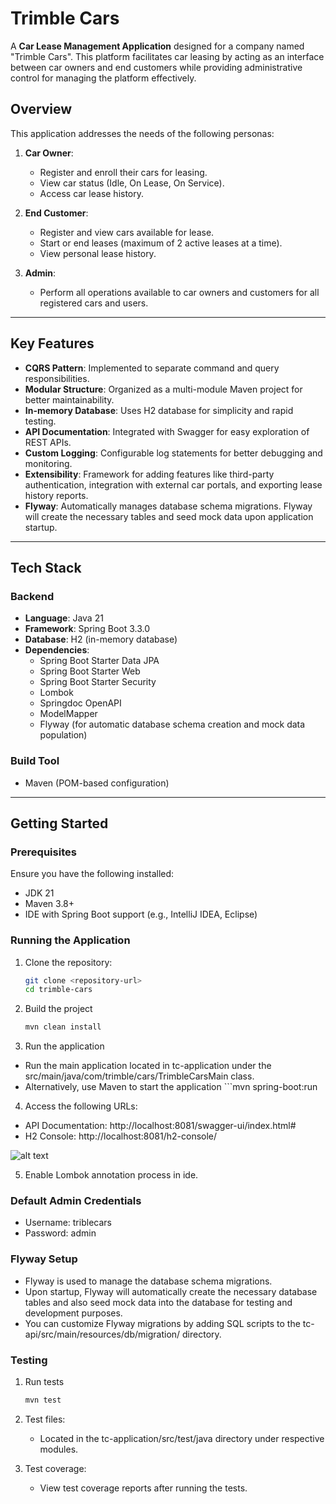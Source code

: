 # Trimble Cars

A **Car Lease Management Application** designed for a company named "Trimble Cars". This platform facilitates car leasing by acting as an interface between car owners and end customers while providing administrative control for managing the platform effectively.

## Overview

This application addresses the needs of the following personas:
1. **Car Owner**: 
   - Register and enroll their cars for leasing.
   - View car status (Idle, On Lease, On Service).
   - Access car lease history.
   
2. **End Customer**:
   - Register and view cars available for lease.
   - Start or end leases (maximum of 2 active leases at a time).
   - View personal lease history.
   
3. **Admin**:
   - Perform all operations available to car owners and customers for all registered cars and users.

---

## Key Features
- **CQRS Pattern**: Implemented to separate command and query responsibilities.
- **Modular Structure**: Organized as a multi-module Maven project for better maintainability.
- **In-memory Database**: Uses H2 database for simplicity and rapid testing.
- **API Documentation**: Integrated with Swagger for easy exploration of REST APIs.
- **Custom Logging**: Configurable log statements for better debugging and monitoring.
- **Extensibility**: Framework for adding features like third-party authentication, integration with external car portals, and exporting lease history reports.
- **Flyway**: Automatically manages database schema migrations. Flyway will create the necessary tables and seed mock data upon application startup.

---

## Tech Stack

### Backend
- **Language**: Java 21
- **Framework**: Spring Boot 3.3.0
- **Database**: H2 (in-memory database)
- **Dependencies**:
  - Spring Boot Starter Data JPA
  - Spring Boot Starter Web
  - Spring Boot Starter Security
  - Lombok
  - Springdoc OpenAPI
  - ModelMapper
  - Flyway (for automatic database schema creation and mock data population)

### Build Tool
- Maven (POM-based configuration)

---

## Getting Started

### Prerequisites
Ensure you have the following installed:
- JDK 21
- Maven 3.8+
- IDE with Spring Boot support (e.g., IntelliJ IDEA, Eclipse)

### Running the Application
1. Clone the repository:
   ```bash
   git clone <repository-url>
   cd trimble-cars

2. Build the project
   ```bash
   mvn clean install

3. Run the application
- Run the main application located in tc-application under the src/main/java/com/trimble/cars/TrimbleCarsMain class.
- Alternatively, use Maven to start the application ```mvn spring-boot:run

4. Access the following URLs:
- API Documentation: http://localhost:8081/swagger-ui/index.html#
- H2 Console: http://localhost:8081/h2-console/

![alt text](image.png)

5. Enable Lombok annotation process in ide.

### Default Admin Credentials
- Username: triblecars
- Password: admin

### Flyway Setup
- Flyway is used to manage the database schema migrations.
- Upon startup, Flyway will automatically create the necessary database tables and also seed mock data into the database for testing and development purposes.
- You can customize Flyway migrations by adding SQL scripts to the tc-api/src/main/resources/db/migration/ directory.

### Testing
1. Run tests
    ```bash 
    mvn test

2. Test files:
    - Located in the tc-application/src/test/java directory under respective modules.

3. Test coverage:
    - View test coverage reports after running the tests.

